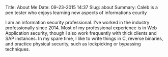 Title: About Me
Date: 09-23-2015 14:37
Slug: about
Summary: Caleb is a pen tester who enjoys learning new aspects of informations ecurity

I am an information security professional. I've worked in the industry professionally since 2014. Most of my professional experience is in Web Application security, though I also work frequently with thick clients and SAP instances. In my spare time, I like to write things in C, reverse binaries, and practice physical security, such as lockpicking or bypassing techniques.

